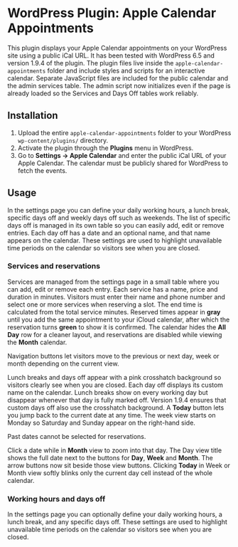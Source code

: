 # WordPress Plugin: Apple Calendar Appointments

This plugin displays your Apple Calendar appointments on your WordPress site using a public iCal URL. It has been tested with WordPress 6.5 and version 1.9.4 of the plugin. The plugin files live inside the `apple-calendar-appointments` folder and include styles and scripts for an interactive calendar.
Separate JavaScript files are included for the public calendar and the admin services table. The admin script now initializes even if the page is already loaded so the Services and Days Off tables work reliably.

## Installation
1. Upload the entire `apple-calendar-appointments` folder to your WordPress `wp-content/plugins/` directory.
2. Activate the plugin through the **Plugins** menu in WordPress.
3. Go to **Settings → Apple Calendar** and enter the public iCal URL of your Apple Calendar.
   The calendar must be publicly shared for WordPress to fetch the events.

## Usage

In the settings page you can define your daily working hours, a lunch break, specific days off and weekly days off such as weekends. The list of specific days off is managed in its own table so you can easily add, edit or remove entries. Each day off has a date and an optional name, and that name appears on the calendar. These settings are used to highlight unavailable time periods on the calendar so visitors see when you are closed.

### Services and reservations
Services are managed from the settings page in a small table where you can add, edit or remove each entry. Each service has a name, price and duration in minutes. Visitors must enter their name and phone number and select one or more services when reserving a slot. The end time is calculated from the total service minutes. Reserved times appear in **gray** until you add the same appointment to your iCloud calendar, after which the reservation turns **green** to show it is confirmed.
The calendar hides the **All Day** row for a cleaner layout, and reservations are disabled while viewing the **Month** calendar.

Navigation buttons let visitors move to the previous or next day, week or month depending on the current view.

Lunch breaks and days off appear with a pink crosshatch background so visitors clearly see when you are closed. Each day off displays its custom name on the calendar. Lunch breaks show on every working day but disappear whenever that day is fully marked off. Version 1.9.4 ensures that custom days off also use the crosshatch background. A **Today** button lets you jump back to the current date at any time. The week view starts on Monday so Saturday and Sunday appear on the right-hand side.

Past dates cannot be selected for reservations.

Click a date while in **Month** view to zoom into that day. The Day view title shows the full date next to the buttons for **Day**, **Week** and **Month**. The arrow buttons now sit beside those view buttons. Clicking **Today** in Week or Month view softly blinks only the current day cell instead of the whole calendar.

### Working hours and days off
In the settings page you can optionally define your daily working hours, a lunch break, and any specific days off. These settings are used to highlight unavailable time periods on the calendar so visitors see when you are closed.


